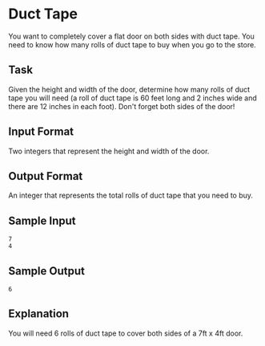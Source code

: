 # Duct Tape

You want to completely cover a flat door on both sides with duct tape. You need to know how many rolls of duct tape to buy when you go to the store.

## Task

Given the height and width of the door, determine how many rolls of duct tape you will need (a roll of duct tape is 60 feet long and 2 inches wide and there are 12 inches in each foot). Don't forget both sides of the door!

## Input Format

Two integers that represent the height and width of the door.

## Output Format

An integer that represents the total rolls of duct tape that you need to buy.

## Sample Input

```=
7
4
```

## Sample Output

```=
6
```

## Explanation

You will need 6 rolls of duct tape to cover both sides of a 7ft x 4ft door.
